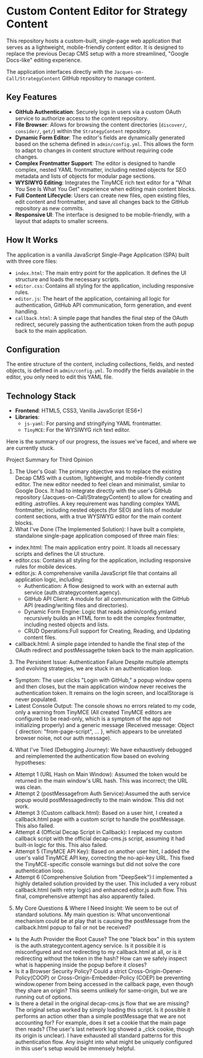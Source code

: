 # Custom Content Editor for Strategy Content

This repository hosts a custom-built, single-page web application that serves as a lightweight, mobile-friendly content editor. It is designed to replace the previous Decap CMS setup with a more streamlined, "Google Docs-like" editing experience.

The application interfaces directly with the `Jacques-on-Call/StrategyContent` GitHub repository to manage content.

## Key Features

- **GitHub Authentication**: Securely logs in users via a custom OAuth service to authorize access to the content repository.
- **File Browser**: Allows for browsing the content directories (`discover/`, `consider/`, `get/`) within the `StrategyContent` repository.
- **Dynamic Form Editor**: The editor's fields are dynamically generated based on the schema defined in `admin/config.yml`. This allows the form to adapt to changes in content structure without requiring code changes.
- **Complex Frontmatter Support**: The editor is designed to handle complex, nested YAML frontmatter, including nested objects for SEO metadata and lists of objects for modular page sections.
- **WYSIWYG Editing**: Integrates the TinyMCE rich text editor for a "What You See Is What You Get" experience when editing main content blocks.
- **Full Content Lifecycle**: Users can create new files, open existing files, edit content and frontmatter, and save all changes back to the GitHub repository as new commits.
- **Responsive UI**: The interface is designed to be mobile-friendly, with a layout that adapts to smaller screens.

## How It Works

The application is a vanilla JavaScript Single-Page Application (SPA) built with three core files:

- `index.html`: The main entry point for the application. It defines the UI structure and loads the necessary scripts.
- `editor.css`: Contains all styling for the application, including responsive rules.
- `editor.js`: The heart of the application, containing all logic for authentication, GitHub API communication, form generation, and event handling.
- `callback.html`: A simple page that handles the final step of the OAuth redirect, securely passing the authentication token from the auth popup back to the main application.

## Configuration

The entire structure of the content, including collections, fields, and nested objects, is defined in `admin/config.yml`. To modify the fields available in the editor, you only need to edit this YAML file.

## Technology Stack

- **Frontend**: HTML5, CSS3, Vanilla JavaScript (ES6+)
- **Libraries**:
  - `js-yaml`: For parsing and stringifying YAML frontmatter.
  - `TinyMCE`: For the WYSIWYG rich text editor.


Here is the summary of our progress, the issues we've faced, and where we are currently stuck.

Project Summary for Third Opinion
1. The User's Goal: The primary objective was to replace the existing Decap CMS with a custom, lightweight, and mobile-friendly content editor. The new editor needed to feel clean and minimalist, similar to Google Docs. It had to integrate directly with the user's GitHub repository (Jacques-on-Call/StrategyContent) to allow for creating and editing .astrofiles. A key requirement was handling complex YAML frontmatter, including nested objects (for SEO) and lists of modular content sections, with a true WYSIWYG editor for the main content blocks.
2. What I've Done (The Implemented Solution): I have built a complete, standalone single-page application composed of three main files:
* index.html: The main application entry point. It loads all necessary scripts and defines the UI structure.
* editor.css: Contains all styling for the application, including responsive rules for mobile devices.
* editor.js: A comprehensive vanilla JavaScript file that contains all application logic, including:
    * Authentication: A flow designed to work with an external auth service (auth.strategycontent.agency).
    * GitHub API Client: A module for all communication with the GitHub API (reading/writing files and directories).
    * Dynamic Form Engine: Logic that reads admin/config.ymland recursively builds an HTML form to edit the complex frontmatter, including nested objects and lists.
    * CRUD Operations:Full support for Creating, Reading, and Updating content files.
* callback.html: A simple page intended to handle the final step of the OAuth redirect and postMessagethe token back to the main application.
3. The Persistent Issue: Authentication Failure Despite multiple attempts and evolving strategies, we are stuck in an authentication loop.
* Symptom: The user clicks "Login with GitHub," a popup window opens and then closes, but the main application window never receives the authentication token. It remains on the login screen, and localStorage is never populated.
* Latest Console Output: The console shows no errors related to my code, only a warning from TinyMCE (All created TinyMCE editors are configured to be read-only, which is a symptom of the app not initializing properly) and a generic message (Received message: Object { direction: "from-page-script", ... }, which appears to be unrelated browser noise, not our auth message).
4. What I've Tried (Debugging Journey): We have exhaustively debugged and reimplemented the authentication flow based on evolving hypotheses:
* Attempt 1 (URL Hash on Main Window): Assumed the token would be returned in the main window's URL hash. This was incorrect; the URL was clean.
* Attempt 2 (postMessagefrom Auth Service):Assumed the auth service popup would postMessagedirectly to the main window. This did not work.
* Attempt 3 (Custom callback.html): Based on a user hint, I created a callback.html page with a custom script to handle the postMessage. This also failed.
* Attempt 4 (Official Decap Script in Callback): I replaced my custom callback script with the official decap-cms.js script, assuming it had built-in logic for this. This also failed.
* Attempt 5 (TinyMCE API Key): Based on another user hint, I added the user's valid TinyMCE API key, correcting the no-api-key URL. This fixed the TinyMCE-specific console warnings but did not solve the core authentication loop.
* Attempt 6 (Comprehensive Solution from "DeepSeek"):I implemented a highly detailed solution provided by the user. This included a very robust callback.html (with retry logic) and enhanced editor.js auth flow. This final, comprehensive attempt has also apparently failed.
5. My Core Questions & Where I Need Insight: We seem to be out of standard solutions. My main question is: What unconventional mechanism could be at play that is causing the postMessage from the callback.html popup to fail or not be received?
* Is the Auth Provider the Root Cause? The one "black box" in this system is the auth.strategycontent.agency service. Is it possible it is misconfigured and not redirecting to my callback.html at all, or is it redirecting without the token in the hash? How can we safely inspect what is happening inside the popup before it closes?
* Is it a Browser Security Policy? Could a strict Cross-Origin-Opener-Policy(COOP) or Cross-Origin-Embedder-Policy (COEP) be preventing window.opener from being accessed in the callback page, even though they share an origin? This seems unlikely for same-origin, but we are running out of options.
* Is there a detail in the original decap-cms.js flow that we are missing? The original setup worked by simply loading this script. Is it possible it performs an action other than a simple postMessage that we are not accounting for? For example, does it set a cookie that the main page then reads? (The user's last network log showed a _clck cookie, though its origin is unclear).
I have exhausted all standard patterns for this authentication flow. Any insight into what might be uniquely configured in this user's setup would be immensely helpful.
